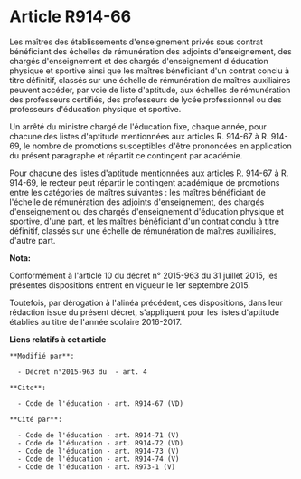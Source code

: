 # Article R914-66

Les maîtres des établissements d'enseignement privés sous contrat bénéficiant des échelles de rémunération des adjoints
d'enseignement, des chargés d'enseignement et des chargés d'enseignement d'éducation physique et sportive ainsi que les
maîtres bénéficiant d'un contrat conclu à titre définitif, classés sur une échelle de rémunération de maîtres auxiliaires
peuvent accéder, par voie de liste d'aptitude, aux échelles de rémunération des professeurs certifiés, des professeurs de
lycée professionnel ou des professeurs d'éducation physique et sportive. 

Un arrêté du ministre chargé de l'éducation fixe, chaque année, pour chacune des listes d'aptitude mentionnées aux articles
R. 914-67 à R. 914-69, le nombre de promotions susceptibles d'être prononcées en application du présent paragraphe et
répartit ce contingent par académie. 

Pour chacune des listes d'aptitude mentionnées aux articles R. 914-67 à R. 914-69, le recteur peut répartir le contingent
académique de promotions entre les catégories de maîtres suivantes : les maîtres bénéficiant de l'échelle de rémunération des
adjoints d'enseignement, des chargés d'enseignement ou des chargés d'enseignement d'éducation physique et sportive, d'une
part, et les maîtres bénéficiant d'un contrat conclu à titre définitif, classés sur une échelle de rémunération de maîtres
auxiliaires, d'autre part.

**Nota:**

Conformément à l'article 10 du décret n° 2015-963 du 31 juillet 2015, les présentes dispositions entrent en vigueur le 1er
septembre 2015.

Toutefois, par dérogation à l'alinéa précédent, ces dispositions, dans leur rédaction issue du présent décret, s'appliquent
pour les listes d'aptitude établies au titre de l'année scolaire 2016-2017.

**Liens relatifs à cet article**

	**Modifié par**:

	  - Décret n°2015-963 du  - art. 4

	**Cite**:

	  - Code de l'éducation - art. R914-67 (VD)

	**Cité par**:

	  - Code de l'éducation - art. R914-71 (V)
	  - Code de l'éducation - art. R914-72 (VD)
	  - Code de l'éducation - art. R914-73 (V)
	  - Code de l'éducation - art. R914-74 (V)
	  - Code de l'éducation - art. R973-1 (V)
